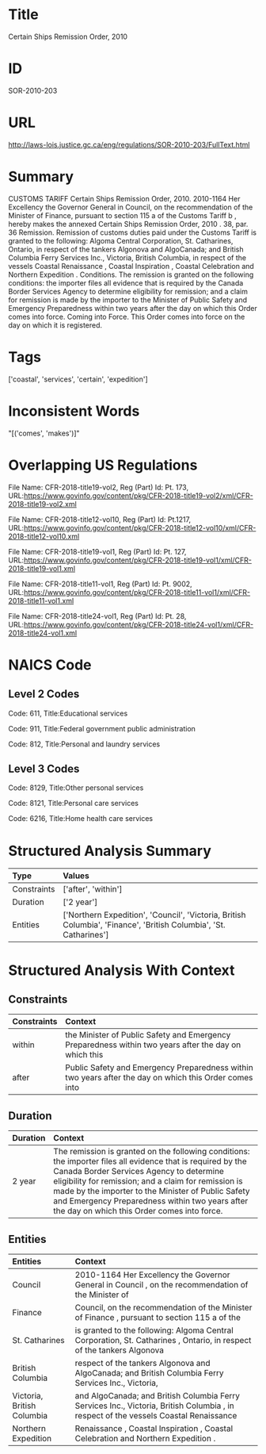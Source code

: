 # Title
Certain Ships Remission Order, 2010


# ID
SOR-2010-203

# URL
http://laws-lois.justice.gc.ca/eng/regulations/SOR-2010-203/FullText.html


# Summary
CUSTOMS TARIFF Certain Ships Remission Order, 2010.
2010-1164 Her Excellency the Governor General in Council, on the recommendation of the Minister of Finance, pursuant to section 115 a  of the  Customs Tariff b , hereby makes the annexed  Certain Ships Remission Order, 2010 .
38, par.
36 Remission.
Remission of customs duties paid under the  Customs Tariff  is granted to the following: Algoma Central Corporation, St. Catharines, Ontario, in respect of the tankers  Algonova  and  AlgoCanada;  and British Columbia Ferry Services Inc., Victoria, British Columbia, in respect of the vessels  Coastal Renaissance ,  Coastal Inspiration ,  Coastal Celebration  and  Northern Expedition .
Conditions.
The remission is granted on the following conditions: the importer files all evidence that is required by the Canada Border Services Agency to determine eligibility for remission; and a claim for remission is made by the importer to the Minister of Public Safety and Emergency Preparedness within two years after the day on which this Order comes into force.
Coming into Force.
This Order comes into force on the day on which it is registered.


# Tags
['coastal', 'services', 'certain', 'expedition']


# Inconsistent Words
"[('comes', 'makes')]"


# Overlapping US Regulations
File Name: CFR-2018-title19-vol2, Reg (Part) Id: Pt. 173, URL:https://www.govinfo.gov/content/pkg/CFR-2018-title19-vol2/xml/CFR-2018-title19-vol2.xml

File Name: CFR-2018-title12-vol10, Reg (Part) Id: Pt.1217, URL:https://www.govinfo.gov/content/pkg/CFR-2018-title12-vol10/xml/CFR-2018-title12-vol10.xml

File Name: CFR-2018-title19-vol1, Reg (Part) Id: Pt. 127, URL:https://www.govinfo.gov/content/pkg/CFR-2018-title19-vol1/xml/CFR-2018-title19-vol1.xml

File Name: CFR-2018-title11-vol1, Reg (Part) Id: Pt. 9002, URL:https://www.govinfo.gov/content/pkg/CFR-2018-title11-vol1/xml/CFR-2018-title11-vol1.xml

File Name: CFR-2018-title24-vol1, Reg (Part) Id: Pt. 28, URL:https://www.govinfo.gov/content/pkg/CFR-2018-title24-vol1/xml/CFR-2018-title24-vol1.xml




# NAICS Code
## Level 2 Codes
Code: 611, Title:Educational services

Code: 911, Title:Federal government public administration

Code: 812, Title:Personal and laundry services




## Level 3 Codes
Code: 8129, Title:Other personal services

Code: 8121, Title:Personal care services

Code: 6216, Title:Home health care services







# Structured Analysis Summary
| Type        | Values                                                                                                            |
|:------------|:------------------------------------------------------------------------------------------------------------------|
| Constraints | ['after', 'within']                                                                                               |
| Duration    | ['2 year']                                                                                                        |
| Entities    | ['Northern Expedition', 'Council', 'Victoria, British Columbia', 'Finance', 'British Columbia', 'St. Catharines'] |


# Structured Analysis With Context
 


## Constraints
| Constraints   | Context                                                                                                |
|:--------------|:-------------------------------------------------------------------------------------------------------|
| within        | the Minister of Public Safety and Emergency Preparedness within two years after the day on which this  |
| after         | Public Safety and Emergency Preparedness within two years after the day on which this Order comes into |


## Duration
| Duration   | Context                                                                                                                                                                                                                                                                                                                                                                |
|:-----------|:-----------------------------------------------------------------------------------------------------------------------------------------------------------------------------------------------------------------------------------------------------------------------------------------------------------------------------------------------------------------------|
| 2 year     | The remission is granted on the following conditions: the importer files all evidence that is required by the Canada Border Services Agency to determine eligibility for remission; and a claim for remission is made by the importer to the Minister of Public Safety and Emergency Preparedness within two years after the day on which this Order comes into force. |


## Entities
| Entities                   | Context                                                                                                                              |
|:---------------------------|:-------------------------------------------------------------------------------------------------------------------------------------|
| Council                    | 2010-1164 Her Excellency the Governor General in  Council , on the recommendation of the Minister of                                 |
| Finance                    | Council, on the recommendation of the Minister of Finance , pursuant to section 115 a of the                                         |
| St. Catharines             | is granted to the following: Algoma Central Corporation, St. Catharines , Ontario, in respect of the tankers Algonova                |
| British Columbia           | respect of the tankers Algonova and AlgoCanada; and British Columbia  Ferry Services Inc., Victoria,                                 |
| Victoria, British Columbia | and AlgoCanada; and British Columbia Ferry Services Inc., Victoria, British Columbia , in respect of the vessels Coastal Renaissance |
| Northern Expedition        | Renaissance , Coastal Inspiration , Coastal Celebration and Northern Expedition  .                                                   |


